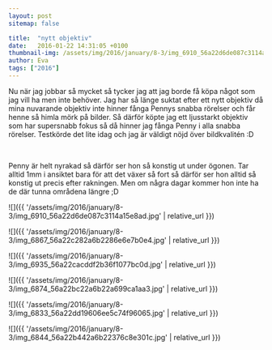 ```yaml
---
layout: post
sitemap: false

title:  "nytt objektiv"
date:   2016-01-22 14:31:05 +0100
thumbnail-img: /assets/img/2016/january/8-3/img_6910_56a22d6de087c3114a15e8ad.jpg
author: Eva
tags: ["2016"]
---
```


Nu när jag jobbar så mycket så tycker jag att jag borde få köpa något som jag vill ha men inte behöver. Jag har så länge suktat efter ett nytt objektiv då mina nuvarande objektiv inte hinner fånga Pennys snabba rörelser och får henne så himla mörk på bilder. Så därför köpte jag ett ljusstarkt objektiv som har supersnabb fokus så då hinner jag fånga Penny i alla snabba rörelser. Testkörde det lite idag och jag är väldigt nöjd över bildkvalitén :D




 




Penny är helt nyrakad så därför ser hon så konstig ut under ögonen. Tar alltid 1mm i ansiktet bara för att det växer så fort så därför ser hon alltid så konstig ut precis efter rakningen. Men om några dagar kommer hon inte ha de där tunna områdena längre ;D

![]({{ '/assets/img/2016/january/8-3/img_6910_56a22d6de087c3114a15e8ad.jpg'  | relative_url }})

![]({{ '/assets/img/2016/january/8-3/img_6867_56a22c282a6b2286e6e7b0e4.jpg'  | relative_url }})

![]({{ '/assets/img/2016/january/8-3/img_6935_56a22cacddf2b36f1077bc0d.jpg'  | relative_url }})

![]({{ '/assets/img/2016/january/8-3/img_6874_56a22bc22a6b22a699ca1aa3.jpg'  | relative_url }})

![]({{ '/assets/img/2016/january/8-3/img_6833_56a22dd19606ee5c74f96065.jpg'  | relative_url }})

![]({{ '/assets/img/2016/january/8-3/img_6844_56a22b442a6b22376c8e301c.jpg'  | relative_url }})

